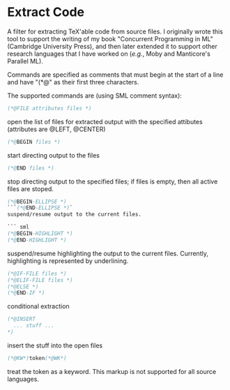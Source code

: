 # Extract Code

A filter for extracting TeX'able code from source files.
I originally wrote this tool to support the writing of
my book "Concurrent Programming in ML" (Cambridge University
Press), and then later extended it to support other
research languages that I have worked on (*e.g.*, Moby
and Manticore's Parallel ML).

Commands are specified as comments that must begin at the
start of a line and have "(*@" as their first three characters.

The supported commands are (using SML comment syntax):

``` sml
(*@FILE attributes files *)
```
open the list of files for extracted output with the
specified attibutes (attributes are @LEFT, @CENTER)

``` sml
(*@BEGIN files *)
```
start directing output to the files

``` sml
(*@END files *)
```
stop directing output to the specified files; if files is empty, then
all active files are stoped.

``` sml
(*@BEGIN-ELLIPSE *)
```(*@END-ELLIPSE *)`
suspend/resume output to the current files.

``` sml
(*@BEGIN-HIGHLIGHT *)
(*@END-HIGHLIGHT *)
```
suspend/resume highlighting the output to the current files.  Currently,
highlighting is represented by underlining.

``` sml
(*@IF-FILE files *)
(*@ELIF-FILE files *)
(*@ELSE *)
(*@END-IF *)
```
conditional extraction

``` sml
(*@INSERT
  ... stuff ...
*)
```
insert the stuff into the open files

``` sml
(*@KW*)token(*@WK*)
```
treat the token as a keyword.  This markup is not supported for all
source languages.
